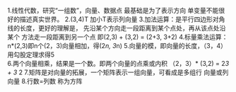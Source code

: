 1.线性代数，研究“一组数”，向量、数据点  最基础是为了表示方向 
单变量不能很好的描述真实世界。
2.(3,4)T  加小T表示列向量
3.加法运算：是平行四边形对角线的长度，更好的理解是，
先沿某个方向走一段距离到某个点处，再从该点处沿某个
方法走一段距离到另一个点 即(2,3) + (3,2) = (2+3, 3+2)
4.标量乘法运算：n*(2,3)即n个(2，3)向量相加，得(2*n, 3*n)
5.向量的模，即向量的长度，（3，4）用勾股定理求得5  
6.两个向量相乘，结果是一个数。即两个向量的点乘或内积
（2，3）* (3,2) = 2*3 + 3* 2
7.矩阵是对向量的拓展，一个矩阵表示一组向量，可看成是多组行
向量或列向量
8.行数=列数 称为方阵